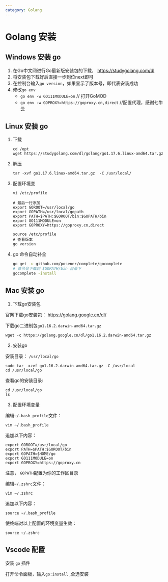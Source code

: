 ```yaml
---
category: Golang
---
```


# Golang 安装

## Windows 安装 go

1. 在Go中文网进行Go最新版安装包的下载， https://studygolang.com/dl
2. 将安装包下载好后直接一步到位next即可
3. 在控制台输入`go version`，如果显示了版本号，即代表安装成功
4. 修改`go env`
   * `go env -w GO111MODULE=on`   // 打开GoMOD
   * `go env -w GOPROXY=https://goproxy.cn,direct`  //配置代理，感谢七牛云

## Linux 安装 go

1. 下载

   ```
   cd /opt
   wget https://studygolang.com/dl/golang/go1.17.6.linux-amd64.tar.gz
   ```

2. 解压

   ```
   tar -xvf go1.17.6.linux-amd64.tar.gz  -C /usr/local/
   ```

3. 配置环境变

   ```
   vi /etc/profile 
   
   # 最后一行添加
   export GOROOT=/usr/local/go 
   export GOPATH=/usr/local/gopath
   export PATH=$PATH:$GOROOT/bin:$GOPATH/bin
   export GO111MODULE=on
   export GOPROXY=https://goproxy.cn,direct
   
   source /etc/profile
   # 查看版本
   go version
   ```

4. go 命令自动补全

   ```bash
   go get -u github.com/posener/complete/gocomplete
   # 命令会下载到 $GOPATH/bin 目录下
   gocomplete -install
   ```

## Mac 安装 go

1. 下载go安装包

官网下载go安装包： https://golang.google.cn/dl/

下载go二进制包`go1.16.2.darwin-amd64.tar.gz`

```none
wget -c https://golang.google.cn/dl/go1.16.2.darwin-amd64.tar.gz
```

2. 安装go

安装目录： `/usr/local/go`

```none
sudo tar -xzvf go1.16.2.darwin-amd64.tar.gz -C /usr/local
cd /usr/local/go
```

查看go的安装目录:

```none
cd /usr/local/go
ls
```

3. 配置环境变量

编辑`~/.bash_profile`文件：

```none
vim ~/.bash_profile
```

追加以下内容：

```none
export GOROOT=/usr/local/go
export PATH=$PATH:$GOROOT/bin
export GOPATH=$HOME/go
export GO111MODULE=on
export GOPROXY=https://goproxy.cn
```

注意， `GOPATH`配置为你的工作区目录

编辑`~/.zshrc`文件：

```none
vim ~/.zshrc
```

追加以下内容：

```none
source ~/.bash_profile
```

使终端对以上配置的环境变量生效：

```none
source ~/.zshrc
```

## Vscode 配置

安装 `go` 插件

打开命令面板，输入`go:install` ,全选安装

